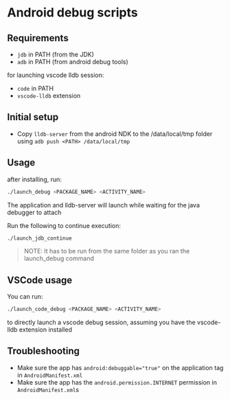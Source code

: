 # Android debug scripts

## Requirements

- `jdb` in PATH (from the JDK)
- `adb` in PATH (from android debug tools)

for launching vscode lldb session:

- `code` in PATH
- `vscode-lldb` extension

## Initial setup

- Copy `lldb-server` from the android NDK to the /data/local/tmp folder using `adb push <PATH> /data/local/tmp`

## Usage

after installing, run:

```bash
./launch_debug <PACKAGE_NAME> <ACTIVITY_NAME>
```
The application and lldb-server will launch while waiting for the java debugger to attach

Run the following to continue execution:

```bash
./launch_jdb_continue
```

> NOTE: It has to be run from the same folder as you ran the launch_debug command


## VSCode usage

You can run:

```bash
./launch_code_debug <PACKAGE_NAME> <ACTIVITY_NAME>
```

to directly launch a vscode debug session, assuming you have the vscode-lldb extension installed

## Troubleshooting

- Make sure the app has `android:debuggable="true"` on the application tag in `AndroidManifest.xml`
- Make sure the app has the `android.permission.INTERNET` permission in `AndroidManifest.xml`s
